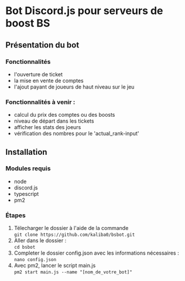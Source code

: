 # Bot Discord.js pour serveurs de boost BS


## Présentation du bot 

### Fonctionnalités
- l'ouverture de ticket
- la mise en vente de comptes
- l'ajout payant de joueurs de haut niveau sur le jeu

### Fonctionnalités à venir :
- calcul du prix des comptes ou des boosts
- niveau de départ dans les tickets
- afficher les stats des joeurs
- vérification des nombres pour le 'actual_rank-input'


## Installation

### Modules requis 
- node
- discord.js
- typescript
- pm2

### Étapes
1. Télecharger le dossier à l'aide de la commande <br>`git clone https://github.com/kaliba0/bsbot.git`
2. Aller dans le dossier : <br>`cd bsbot`
3. Completer le dossier config.json avec les informations nécessaires : <br> `nano config.json`
4. Avec pm2, lancer le script main.js <br> `pm2 start main.js --name "[nom_de_votre_bot]"`




